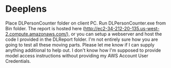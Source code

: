 # Deeplens
Place DLPersonCounter folder on client PC.  Run DLPersonCounter.exe from Bin folder.
The report is hosted here (http://ec2-34-212-20-135.us-west-2.compute.amazonaws.com/), or you can setup a webserver and host the code I provided in the DLReport folder. 
I'm not entirely sure how you are going to test all these moving parts.  Please let me know if I can supply anything additional to help out.
I don't know how I'm supposed to provide model access instructions without providing my AWS Account User Credentials.
